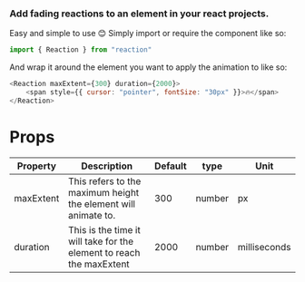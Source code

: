 ### Add fading reactions to an element in your react projects.

Easy and simple to use 😊
Simply import or require the component like so:
```js
import { Reaction } from "reaction"
```

And wrap it around the element you want to apply the animation to like so:

```js
<Reaction maxExtent={300} duration={2000}>
    <span style={{ cursor: "pointer", fontSize: "30px" }}>🔥</span>
</Reaction>
```

# Props 

| Property  | Description                                                          | Default | type   | Unit         |
|-----------|----------------------------------------------------------------------|---------|--------|--------------|
| maxExtent | This refers to the maximum height the element will animate to.       | 300     | number | px           |
| duration  | This is the time it will take for the element to reach the maxExtent | 2000    | number | milliseconds |